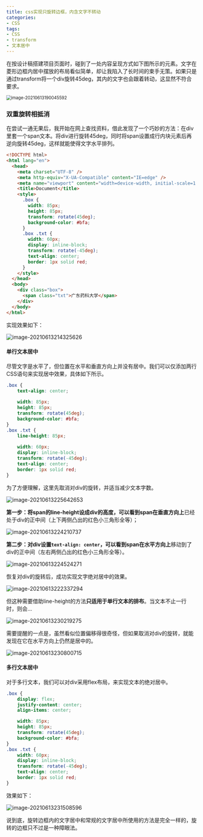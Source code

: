 ```yaml
---
title: css实现只旋转边框，内含文字不转动
categories: 
- CSS
tags: 
- CSS
- transform
- 文本居中
---
```


在按设计稿搭建项目页面时，碰到了一处内容呈现方式如下图所示的元素。文字在菱形边框内居中摆放的布局看似简单，却让我陷入了长时间的束手无策。如果只是通过transform将一个div旋转45deg，其内的文字也会跟着转动，这显然不符合要求。<!-- more -->

<img src="https://cdn.jsdelivr.net/gh/baimohui/FigureBed/img/20210613203033.png" alt="image-20210613190045592" style="zoom:80%;" />

### 双重旋转相抵消

在尝试一通无果后，我开始在网上查找资料，借此发现了一个巧妙的方法：在div里套一个span文本。将div进行旋转45deg，同时将span设置成行内块元素后再逆向旋转45deg，这样就能使得文字水平排列。

```html
<!DOCTYPE html>
<html lang="en">
  <head>
    <meta charset="UTF-8" />
    <meta http-equiv="X-UA-Compatible" content="IE=edge" />
    <meta name="viewport" content="width=device-width, initial-scale=1.0" />
    <title>Document</title>
    <style>
      .box {
        width: 85px;
        height: 85px;
        transform: rotate(45deg);
        background-color: #bfa;
      }
      .box .txt {
        width: 60px;
    	display: inline-block;
        transform: rotate(-45deg);
        text-align: center;
        border: 1px solid red;
      }
    </style>
  </head>
  <body>
    <div class="box">
      <span class="txt">广东药科大学</span>
    </div>
  </body>
</html>
```

实现效果如下：

![image-20210613214325626](https://cdn.jsdelivr.net/gh/baimohui/FigureBed/img/20210613214325.png)

#### 单行文本居中

尽管文字是水平了，但位置在水平和垂直方向上并没有居中。我们可以仅添加两行CSS语句来实现居中效果，具体如下所示。

```css
.box {
    text-align: center;
    
    width: 85px;
    height: 85px;
    transform: rotate(45deg);
    background-color: #bfa;
}
.box .txt {
    line-height: 85px;
    
    width: 60px;
    display: inline-block;
    transform: rotate(-45deg);
    text-align: center;
    border: 1px solid red;
}
```

为了方便理解，这里先取消对div的旋转，并适当减少文本字数。

![image-20210613225642653](https://cdn.jsdelivr.net/gh/baimohui/FigureBed/img/20210613225642.png)

**第一步：**将span的line-height设成div的高度，可以看到span**在垂直方向上**已经处于div的正中间（上下两侧凸出的红色小三角形全等）；

![image-20210613224210737](https://cdn.jsdelivr.net/gh/baimohui/FigureBed/img/20210613224210.png)

**第二步：**对div设置`text-align: center`，可以看到span**在水平方向上**移动到了div的正中间（左右两侧凸出的红色小三角形全等）。

![image-20210613224524271](https://cdn.jsdelivr.net/gh/baimohui/FigureBed/img/20210613224524.png)

恢复对div的旋转后，成功实现文字绝对居中的效果。

![image-20210613222337294](https://cdn.jsdelivr.net/gh/baimohui/FigureBed/img/20210613222337.png)

但这种需要借助line-height的方法**只适用于单行文本的排布**。当文本不止一行时，则会...

![image-20210613230219275](https://cdn.jsdelivr.net/gh/baimohui/FigureBed/img/20210613230219.png)

需要提醒的一点是，虽然看似位置偏移得很奇怪，但如果取消对div的旋转，就能发现在它在水平方向上仍然是居中的。

![image-20210613230800715](https://cdn.jsdelivr.net/gh/baimohui/FigureBed/img/20210613230800.png)

#### 多行文本居中

对于多行文本，我们可以对div采用flex布局，来实现文本的绝对居中。

```css
.box {
    display: flex;
    justify-content: center;
    align-items: center;

    width: 85px;
    height: 85px;
    transform: rotate(45deg);
    background-color: #bfa;
}
.box .txt {
    width: 60px;
    display: inline-block;
    transform: rotate(-45deg);
    text-align: center;
    border: 1px solid red;
}
```

效果如下：

![image-20210613231508596](https://cdn.jsdelivr.net/gh/baimohui/FigureBed/img/20210613231508.png)

说到底，旋转边框内的文字居中和常规的文字居中所使用的方法是完全一样的，旋转的边框只不过是一种障眼法。
